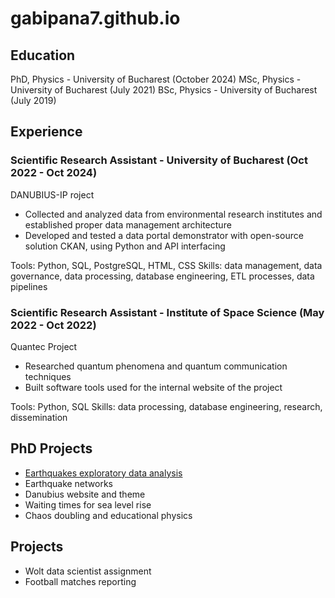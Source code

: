 # gabipana7.github.io

## Education

PhD, Physics - University of Bucharest (October 2024)
MSc, Physics - University of Bucharest (July 2021)
BSc, Physics - University of Bucharest (July 2019)

## Experience

### Scientific Research Assistant - University of Bucharest   (Oct 2022 - Oct 2024)

DANUBIUS-IP roject
- Collected and analyzed data from environmental research institutes and established proper data management architecture
- Developed and tested a data portal demonstrator with open-source solution CKAN, using Python and API interfacing

Tools: Python, SQL, PostgreSQL, HTML, CSS 
Skills: data management, data governance, data processing, database engineering, ETL processes, data pipelines


### Scientific Research Assistant - Institute of Space Science (May 2022 - Oct 2022)
Quantec Project
- Researched quantum phenomena and quantum communication techniques
- Built software tools used for the internal website of the project

Tools: Python, SQL
Skills: data processing, database engineering, research, dissemination


## PhD Projects
- [Earthquakes exploratory data analysis](https://github.com/gabipana7/earthquake-exploratory-data-analysis)
- Earthquake networks
- Danubius website and theme
- Waiting times for sea level rise
- Chaos doubling and educational physics

## Projects
- Wolt data scientist assignment
- Football matches reporting